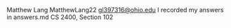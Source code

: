 Matthew Lang
MatthewLang22
gl397316@ohio.edu
I recorded my answers in answers.md
CS 2400, Section 102
